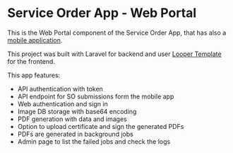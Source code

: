 # Service Order App - Web Portal

This is the Web Portal component of the Service Order App, that has also a [mobile application](https://github.com/EstevanLJ/osapp).

This project was built with Laravel for backend and user [Looper Template](https://themes.getbootstrap.com/product/looper-responsive-admin-template/) for the frontend.

This app features:
* API authentication with token
* API endpoint for SO submissions form the mobile app
* Web authentication and sign in
* Image DB storage with base64 encoding
* PDF generation with data and images
* Option to upload certificate and sign the generated PDFs
* PDFs are generated in background jobs
* Admin page to list the failed jobs and check the logs